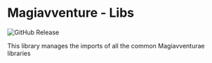 # Magiavventure - Libs
![GitHub Release](https://img.shields.io/github/v/release/Magiavventure/libs)

This library manages the imports of all the common Magiavventurae libraries